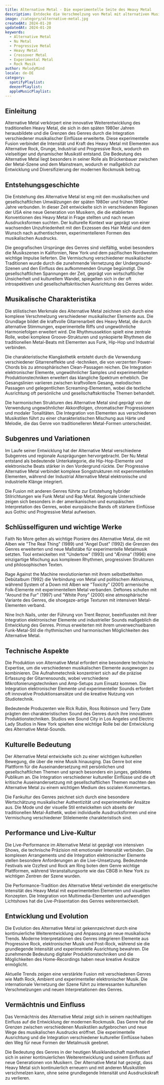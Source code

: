 ```yaml
---
title: Alternative Metal - Die experimentelle Seite des Heavy Metal
description: Entdecke die Verschmelzung von Metal mit alternativen Musikstilen - Von Nu Metal bis Progressive Metal
image: /category/alternative-metal.jpg
createdAt: 2024-01-20
updatedAt: 2024-01-20
keywords:
  - Alternative Metal
  - Nu Metal
  - Progressive Metal
  - Heavy Metal
  - Crossover Metal
  - Experimental Metal
  - Rock Musik
author: MelodyMind
locale: de-DE
category:
  spotifyPlaylist: 
  deezerPlaylist: 
  appleMusicPlaylist: 
---
```


## Einleitung

Alternative Metal verkörpert eine innovative Weiterentwicklung des traditionellen Heavy Metal, die sich in den späten 1980er Jahren herausbildete und die Grenzen des Genres durch die Integration verschiedener musikalischer Einflüsse erweiterte. Diese experimentelle Fusion verbindet die Intensität und Kraft des Heavy Metal mit Elementen aus Alternative Rock, Grunge, Industrial und Progressive Rock, wodurch ein vielseitiger und dynamischer Musikstil entstand. Die Bedeutung des Alternative Metal liegt besonders in seiner Rolle als Brückenbauer zwischen der Metal-Szene und dem Mainstream, wodurch er maßgeblich zur Entwicklung und Diversifizierung der modernen Rockmusik beitrug.

## Entstehungsgeschichte

Die Entstehung des Alternative Metal ist eng mit den musikalischen und gesellschaftlichen Umwälzungen der späten 1980er und frühen 1990er Jahre verbunden. In dieser Zeit entwickelte sich in verschiedenen Regionen der USA eine neue Generation von Musikern, die die etablierten Konventionen des Heavy Metal in Frage stellten und nach neuen Ausdrucksformen suchten. Der kulturelle Kontext war geprägt von einer wachsenden Unzufriedenheit mit den Exzessen des Hair Metal und dem Wunsch nach authentischeren, experimentelleren Formen des musikalischen Ausdrucks.

Die geografischen Ursprünge des Genres sind vielfältig, wobei besonders die Musikszenen in Kalifornien, New York und dem pazifischen Nordwesten wichtige Impulse lieferten. Die Vermischung verschiedener musikalischer Traditionen wurde durch die zunehmende Vernetzung der Underground-Szenen und den Einfluss des aufkommenden Grunge begünstigt. Die gesellschaftlichen Spannungen der Zeit, geprägt von wirtschaftlicher Unsicherheit und kulturellem Wandel, spiegelten sich in der oft introspektiven und gesellschaftskritischen Ausrichtung des Genres wider.

## Musikalische Charakteristika

Die stilistischen Merkmale des Alternative Metal zeichnen sich durch eine komplexe Verschmelzung verschiedener musikalischer Elemente aus. Die Grundlage bildet die kraftvolle Gitarrenarbeit des Heavy Metal, die durch alternative Stimmungen, experimentelle Riffs und ungewöhnliche Harmoniefolgen erweitert wird. Die Rhythmussektion spielt eine zentrale Rolle, wobei komplexe Groove-Strukturen und synkopierte Rhythmen die traditionellen Metal-Beats mit Elementen aus Funk, Hip-Hop und Industrial verbinden.

Die charakteristische Klangästhetik entsteht durch die Verwendung verschiedener Gitarreneffekte und -techniken, die von verzerrten Power-Chords bis zu atmosphärischen Clean-Passagen reichen. Die Integration elektronischer Elemente, ungewöhnlicher Samples und experimenteller Produktionstechniken erweitert das klangliche Spektrum erheblich. Die Gesangslinien variieren zwischen kraftvollem Gesang, melodischen Passagen und gelegentlichen Screaming-Elementen, wobei die textliche Ausrichtung oft persönliche und gesellschaftskritische Themen behandelt.

Die harmonischen Strukturen des Alternative Metal sind geprägt von der Verwendung ungewöhnlicher Akkordfolgen, chromatischer Progressionen und modaler Tonalitäten. Die Integration von Elementen aus verschiedenen Musikstilen führt zu einer charakteristischen Mischung aus Härte und Melodie, die das Genre von traditionelleren Metal-Formen unterscheidet.

## Subgenres und Variationen

Im Laufe seiner Entwicklung hat der Alternative Metal verschiedene Subgenres und regionale Ausprägungen hervorgebracht. Der Nu Metal entstand als bedeutende Unterkategorie, die Hip-Hop-Elemente und elektronische Beats stärker in den Vordergrund rückte. Der Progressive Alternative Metal verbindet komplexe Songstrukturen mit experimentellen Elementen, während der Industrial Alternative Metal elektronische und industrielle Klänge integriert.

Die Fusion mit anderen Genres führte zur Entstehung hybrider Stilrichtungen wie Funk Metal und Rap Metal. Regionale Unterschiede zeigen sich besonders in der amerikanischen und europäischen Interpretation des Genres, wobei europäische Bands oft stärkere Einflüsse aus Gothic und Progressive Metal aufweisen.

## Schlüsselfiguren und wichtige Werke

Faith No More gelten als wichtige Pioniere des Alternative Metal, die mit Alben wie "The Real Thing" (1989) und "Angel Dust" (1992) die Grenzen des Genres erweiterten und neue Maßstäbe für experimentelle Metalmusik setzten. Tool entwickelten mit "Undertow" (1993) und "Ænima" (1996) eine einzigartige Mischung aus komplexen Rhythmen, progressiven Strukturen und philosophischen Texten.

Rage Against the Machine revolutionierten mit ihrem selbstbetitelten Debütalbum (1992) die Verbindung von Metal und politischem Aktivismus, während System of a Down mit Alben wie "Toxicity" (2001) armenische Folk-Elemente mit experimentellem Metal verbanden. Deftones schufen mit "Around the Fur" (1997) und "White Pony" (2000) eine atmosphärische Variante des Genres, die shoegaze-artige Texturen mit intensiven Metal-Elementen verband.

Nine Inch Nails, unter der Führung von Trent Reznor, beeinflussten mit ihrer Integration elektronischer Elemente und industrieller Sounds maßgeblich die Entwicklung des Genres. Primus erweiterten mit ihrem unverwechselbaren Funk-Metal-Stil die rhythmischen und harmonischen Möglichkeiten des Alternative Metal.

## Technische Aspekte

Die Produktion von Alternative Metal erfordert eine besondere technische Expertise, um die verschiedenen musikalischen Elemente ausgewogen zu kombinieren. Die Aufnahmetechnik konzentriert sich auf die präzise Erfassung der Gitarrensounds, wobei verschiedene Mikrofonierungstechniken und Amp-Setups zum Einsatz kommen. Die Integration elektronischer Elemente und experimenteller Sounds erfordert oft innovative Produktionsansätze und die kreative Nutzung von Studiotechnik.

Bedeutende Produzenten wie Rick Rubin, Ross Robinson und Terry Date prägten den charakteristischen Sound des Genres durch ihre innovativen Produktionstechniken. Studios wie Sound City in Los Angeles und Electric Lady Studios in New York spielten eine wichtige Rolle bei der Entwicklung des Alternative Metal-Sounds.

## Kulturelle Bedeutung

Der Alternative Metal entwickelte sich zu einer wichtigen kulturellen Bewegung, die über die reine Musik hinausging. Das Genre bot eine Plattform für die Auseinandersetzung mit persönlichen und gesellschaftlichen Themen und sprach besonders ein junges, gebildetes Publikum an. Die Integration verschiedener kultureller Einflüsse und die oft kritische Auseinandersetzung mit gesellschaftlichen Themen machten den Alternative Metal zu einem wichtigen Medium des sozialen Kommentars.

Die Fankultur des Genres zeichnet sich durch eine besondere Wertschätzung musikalischer Authentizität und experimenteller Ansätze aus. Die Mode und der visuelle Stil entwickelten sich abseits der traditionellen Metal-Ästhetik, wobei individuelle Ausdrucksformen und eine Vermischung verschiedener Stilelemente charakteristisch sind.

## Performance und Live-Kultur

Die Live-Performance im Alternative Metal ist geprägt von intensiven Shows, die technische Präzision mit emotionaler Intensität verbinden. Die komplexen Arrangements und die Integration elektronischer Elemente stellen besondere Anforderungen an die Live-Umsetzung. Bedeutende Festivals wie Ozzfest und Rock am Ring boten dem Genre wichtige Plattformen, während Veranstaltungsorte wie das CBGB in New York zu wichtigen Zentren der Szene wurden.

Die Performance-Tradition des Alternative Metal verbindet die energetische Intensität des Heavy Metal mit experimentellen Elementen und visuellen Konzepten. Die Integration von Multimedia-Elementen und aufwendigen Lichtshows hat die Live-Präsentation des Genres weiterentwickelt.

## Entwicklung und Evolution

Die Evolution des Alternative Metal ist gekennzeichnet durch eine kontinuierliche Weiterentwicklung und Anpassung an neue musikalische Trends. Moderne Interpretationen des Genres integrieren Elemente aus Progressive Rock, elektronischer Musik und Post-Rock, während sie die grundlegende Intensität und experimentelle Ausrichtung bewahren. Die zunehmende Bedeutung digitaler Produktionstechniken und die Möglichkeiten des Home-Recordings haben neue kreative Ansätze ermöglicht.

Aktuelle Trends zeigen eine verstärkte Fusion mit verschiedenen Genres wie Math Rock, Ambient und experimenteller elektronischer Musik. Die internationale Vernetzung der Szene führt zu interessanten kulturellen Verschmelzungen und neuen Interpretationen des Genres.

## Vermächtnis und Einfluss

Das Vermächtnis des Alternative Metal zeigt sich in seinem nachhaltigen Einfluss auf die Entwicklung der modernen Rockmusik. Das Genre hat die Grenzen zwischen verschiedenen Musikstilen aufgebrochen und neue Wege des musikalischen Ausdrucks eröffnet. Die experimentelle Ausrichtung und die Integration verschiedener kultureller Einflüsse haben den Weg für neue Formen der Metalmusik geebnet.

Die Bedeutung des Genres in der heutigen Musiklandschaft manifestiert sich in seiner kontinuierlichen Weiterentwicklung und seinem Einfluss auf neue Generationen von Musikern. Der Alternative Metal hat gezeigt, dass Heavy Metal sich kontinuierlich erneuern und mit anderen Musikstilen verschmelzen kann, ohne seine grundlegende Intensität und Ausdruckskraft zu verlieren.
